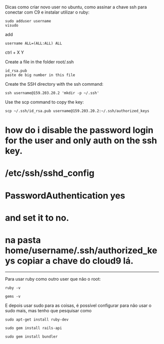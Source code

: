 Dicas como criar novo user no ubuntu, como assinar a chave ssh para conectar com C9 e instalar utilizar o ruby:

    sudo adduser username
    visudo
    
add

    username ALL=(ALL:ALL) ALL

ctrl + X
Y

Create a file in the folder root/.ssh

    id_rsa.pub
    paste de big number in this file


Create the SSH directory with the ssh command:

    ssh username@159.203.20.2 'mkdir -p ~/.ssh'

Use the scp command to copy the key:

    scp ~/.ssh/id_rsa.pub username@159.203.20.2:~/.ssh/authorized_keys

# how do i disable the password login for the user and only auth on the ssh key.

# /etc/ssh/sshd_config

# PasswordAuthentication yes

# and set it to no.

# na pasta home/username/.ssh/authorized_keys copiar a chave do cloud9 lá.


------

Para usar ruby como outro user que não o root:

    ruby -v

    gems -v

E depois usar sudo para as coisas, é possível configurar para não usar o sudo mais, mas tenho que pesquisar como

    sudo apt-get install ruby-dev

    sudo gem install rails-api

    sudo gem install bundler